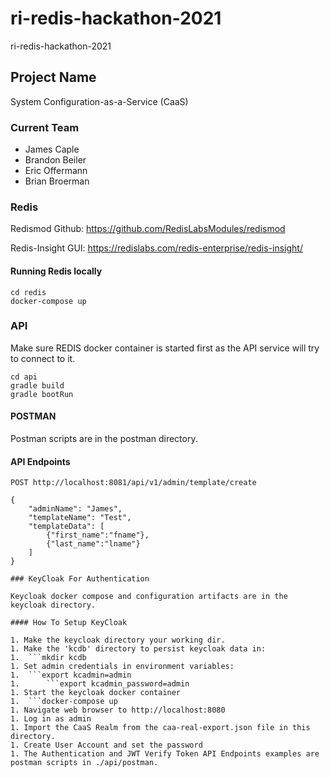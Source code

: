 # ri-redis-hackathon-2021
ri-redis-hackathon-2021

## Project Name

System Configuration-as-a-Service (CaaS)

### Current Team
- James Caple
- Brandon Beiler
- Eric Offermann
- Brian Broerman 

### Redis
Redismod Github:
https://github.com/RedisLabsModules/redismod

Redis-Insight GUI:
https://redislabs.com/redis-enterprise/redis-insight/

#### Running Redis locally
```shell
cd redis
docker-compose up
```
### API

Make sure REDIS docker container is started first as the API service will try to connect to it.

```shell
cd api
gradle build
gradle bootRun
```

#### POSTMAN

Postman scripts are in the postman directory.

#### API Endpoints

```shell
POST http://localhost:8081/api/v1/admin/template/create

{
    "adminName": "James",
    "templateName": "Test",
    "templateData": [
        {"first_name":"fname"},
        {"last_name":"lname"}
    ]
}

### KeyCloak For Authentication

Keycloak docker compose and configuration artifacts are in the keycloak directory.

#### How To Setup KeyCloak

1. Make the keycloak directory your working dir.
1. Make the 'kcdb' directory to persist keycloak data in:
1.	```mkdir kcdb
1. Set admin credentials in environment variables:
1.	```export kcadmin=admin
1.      ```export kcadmin_password=admin
1. Start the keycloak docker container 
1.	```docker-compose up
1. Navigate web browser to http://localhost:8080
1. Log in as admin
1. Import the CaaS Realm from the caa-real-export.json file in this directory.
1. Create User Account and set the password
1. The Authentication and JWT Verify Token API Endpoints examples are postman scripts in ./api/postman. 
